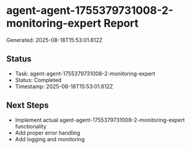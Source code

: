 # agent-agent-1755379731008-2-monitoring-expert Report

Generated: 2025-08-18T15:53:01.612Z

## Status
- Task: agent-agent-1755379731008-2-monitoring-expert
- Status: Completed
- Timestamp: 2025-08-18T15:53:01.612Z

## Next Steps
- Implement actual agent-agent-1755379731008-2-monitoring-expert functionality
- Add proper error handling
- Add logging and monitoring

